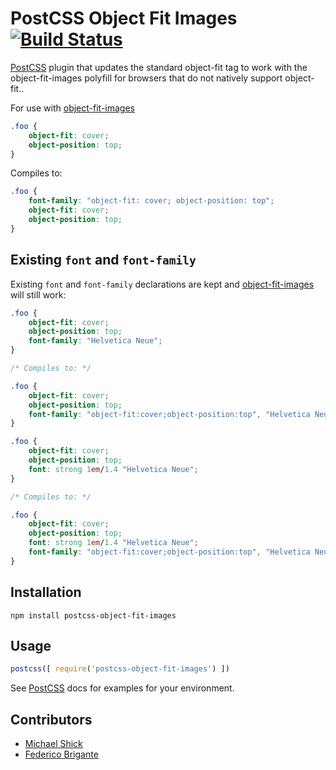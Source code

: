 # PostCSS Object Fit Images [![Build Status][ci-img]][ci]

[PostCSS] plugin that updates the standard object-fit tag to work with the object-fit-images polyfill for browsers that do not natively support object-fit..

[PostCSS]: https://github.com/postcss/postcss
[ci-img]:  https://travis-ci.org/ronik-design/postcss-object-fit-images.svg
[ci]:      https://travis-ci.org/ronik-design/postcss-object-fit-images

For use with [object-fit-images](https://github.com/bfred-it/object-fit-images)

```css
.foo {
    object-fit: cover;
    object-position: top;
}
```

Compiles to:

```css
.foo {
    font-family: "object-fit: cover; object-position: top";
    object-fit: cover;
    object-position: top;
}
```

## Existing `font` and `font-family`

Existing `font` and `font-family` declarations are kept and [object-fit-images](https://github.com/bfred-it/object-fit-images) will still work:

```css
.foo {
    object-fit: cover;
    object-position: top;
    font-family: "Helvetica Neue";
}

/* Compiles to: */

.foo {
    object-fit: cover;
    object-position: top;
    font-family: "object-fit:cover;object-position:top", "Helvetica Neue";
}
```

```css
.foo {
    object-fit: cover;
    object-position: top;
    font: strong 1em/1.4 "Helvetica Neue";
}

/* Compiles to: */

.foo {
    object-fit: cover;
    object-position: top;
    font: strong 1em/1.4 "Helvetica Neue";
    font-family: "object-fit:cover;object-position:top", "Helvetica Neue";
}
```

## Installation
```
npm install postcss-object-fit-images
```

## Usage

```js
postcss([ require('postcss-object-fit-images') ])
```

See [PostCSS] docs for examples for your environment.

## Contributors

* [Michael Shick](https://www.github.com/mshick)
* [Federico Brigante](https://www.github.com/bfred-it)
